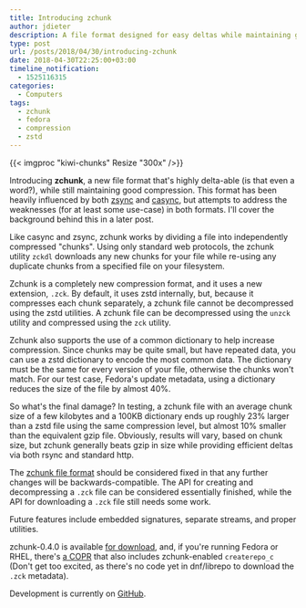 ```yaml
---
title: Introducing zchunk
author: jdieter
description: A file format designed for easy deltas while maintaining good compression
type: post
url: /posts/2018/04/30/introducing-zchunk
date: 2018-04-30T22:25:00+03:00
timeline_notification:
  - 1525116315
categories:
  - Computers
tags:
  - zchunk
  - fedora
  - compression
  - zstd
---
```

{{< imgproc "kiwi-chunks" Resize "300x" />}}

Introducing **zchunk**, a new file format that's highly delta-able (is that even a word?), while still maintaining good compression.  This format has been heavily influenced by both [zsync][2] and [casync][3], but attempts to address the weaknesses (for at least some use-case) in both formats.  I'll cover the background behind this in a later post.

Like casync and zsync, zchunk works by dividing a file into independently compressed "chunks".  Using only standard web protocols, the zchunk utility `zckdl` downloads any new chunks for your file while re-using any duplicate chunks from a specified file on your filesystem.

Zchunk is a completely new compression format, and it uses a new extension, `.zck`.  By default, it uses zstd internally, but, because it compresses each chunk separately, a zchunk file cannot be decompressed using the zstd utilities.  A zchunk file can be decompressed using the `unzck` utility and compressed using the `zck` utility.

Zchunk also supports the use of a common dictionary to help increase compression.  Since chunks may be quite small, but have repeated data, you can use a zstd dictionary to encode the most common data.  The dictionary must be the same for every version of your file, otherwise the chunks won't match.  For our test case, Fedora's update metadata, using a dictionary reduces the size of the file by almost 40%.

So what's the final damage?  In testing, a zchunk file with an average chunk size of a few kilobytes and a 100KB dictionary ends up roughly 23% larger than a zstd file using the same compression level, but almost 10% smaller than the equivalent gzip file.  Obviously, results will vary, based on chunk size, but zchunk generally beats gzip in size while providing efficient deltas via both rsync and standard http.

The [zchunk file format][4] should be considered fixed in that any further changes will be backwards-compatible.  The API for creating and decompressing a `.zck` file can be considered essentially finished, while the API for downloading a `.zck` file still needs some work.

Future features include embedded signatures, separate streams, and proper utilities.

zchunk-0.4.0 is available [for download][5], and, if you're running Fedora or RHEL, there's [a COPR][6] that also includes zchunk-enabled `createrepo_c` (Don't get too excited, as there's no code yet in dnf/librepo to download the `.zck` metadata).

Development is currently on [GitHub][7].

 [2]: http://zsync.moria.org.uk
 [3]: https://github.com/systemd/casync
 [4]: https://github.com/jdieter/zchunk/blob/master/zchunk_format.txt
 [5]: https://github.com/jdieter/zchunk/archive/0.4.0.tar.gz
 [6]: https://copr.fedorainfracloud.org/coprs/jdieter/zchunk/
 [7]: https://github.com/jdieter/zchunk
